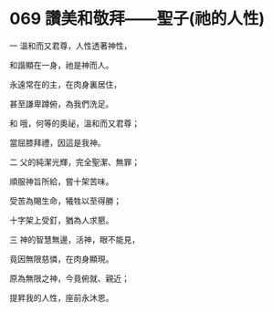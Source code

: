 # 069 讚美和敬拜——聖子(祂的人性)

一 溫和而又君尊，人性透著神性，

和諧顯在一身，祂是神而人。

永遠常在的主，在肉身裏居住，

甚至謙卑蹲俯，為我們洗足。

和 哦，何等的奧祕，溫和而又君尊；

當屈膝拜禮，因這是我神。

二 父的純潔光輝，完全聖潔、無罪；

順服神旨所給，嘗十架苦味。

受苦為賜生命，犧牲以至得勝；

十字架上受釘，猶為人求懇。

三 神的智慧無邊，活神，眼不能見，

竟因無限慈憐，在肉身顯現。

原為無限之神，今竟俯就、親近；

提昇我的人性，座前永沐恩。


